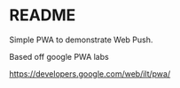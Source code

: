# README
Simple PWA to demonstrate Web Push. 

Based off google PWA labs

https://developers.google.com/web/ilt/pwa/
